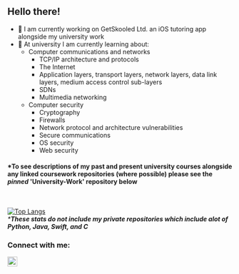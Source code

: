 ## Hello there!

- 🔭 I am currently working on GetSkooled Ltd. an iOS tutoring app alongside my university work
- 🌱 At university I am currently learning about:
  - Computer communications and networks
    - TCP/IP architecture and protocols
    - The Internet
    - Application layers, transport layers, network layers, data link layers, medium access control sub-layers
    - SDNs
    - Multimedia networking
  - Computer security
    - Cryptography
    - Firewalls
    - Network protocol and architecture vulnerabilities
    - Secure communications
    - OS security
    - Web security

#### *To see descriptions of my past and present university courses alongside any linked coursework repositories (where possible) please see the <em>pinned</em> 'University-Work' repository below
<br>

[![Top Langs](https://github-readme-stats.vercel.app/api/top-langs/?username=hwixley&layout=compact&langs_count=4)](https://github.com/anuraghazra/github-readme-stats)
<br/>
<em>***These stats do not include my private repositories which include alot of Python, Java, Swift, and C**</em>
<br>

### Connect with me:
[<img align="left" width="22px" src="https://cdns.iconmonstr.com/wp-content/assets/preview/2012/240/iconmonstr-linkedin-2.png" />][linkedin]

[linkedin]: https://www.linkedin.com/in/harry-wixley/
